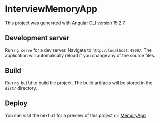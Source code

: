# InterviewMemoryApp

This project was generated with [Angular CLI](https://github.com/angular/angular-cli) version 15.2.7.

## Development server

Run `ng serve` for a dev server. Navigate to `http://localhost:4200/`. The application will automatically reload if you change any of the source files.

## Build

Run `ng build` to build the project. The build artifacts will be stored in the `dist/` directory.

## Deploy

You can visit the next url for a preview of this project 👉
[MemoryApp](https://interview-branchbit.netlify.app/principal/biometrics)